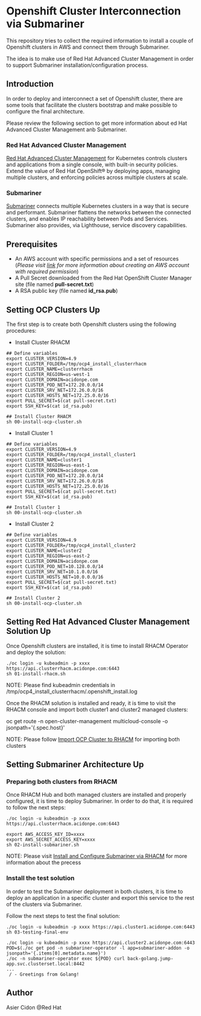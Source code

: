# Openshift Cluster Interconnection via Submariner

This repository tries to collect the required information to install a couple of Openshift clusters in AWS and connect them through Submariner.

The idea is to make use of Red Hat Advanced Cluster Management in order to support Submariner installation/configuration process.

## Introduction

In order to deploy and interconnect a set of Openshift cluster, there are some tools that facilitate the clusters bootstrap and make possible to configure the final architecture.

Please review the following section to get more information about ed Hat Advanced Cluster Management anb Submariner.

### Red Hat Advanced Cluster Management

[Red Hat Advanced Cluster Management](https://www.redhat.com/en/technologies/management/advanced-cluster-management) for Kubernetes controls clusters and applications from a single console, with built-in security policies. Extend the value of Red Hat OpenShift® by deploying apps, managing multiple clusters, and enforcing policies across multiple clusters at scale. 

### Submariner

[Submariner](https://submariner.io/) connects multiple Kubernetes clusters in a way that is secure and performant. Submariner flattens the networks between the connected clusters, and enables IP reachability between Pods and Services. Submariner also provides, via Lighthouse, service discovery capabilities.

## Prerequisites

- An AWS account with specific permissions and a set of resources (*Please visit [link](https://docs.openshift.com/container-platform/4.9/installing/installing_aws/installing-aws-account.html#installing-aws-account) for more information about creating an AWS account with required permission*)
- A Pull Secret downloaded from the Red Hat OpenShift Cluster Manager site (file named **pull-secret.txt**)
- A RSA public key (file named **id_rsa.pub**)

## Setting OCP Clusters Up

The first step is to create both Openshift clusters using the following procedures:

- Install Cluster RHACM

```$bash
## Define variables
export CLUSTER_VERSION=4.9
export CLUSTER_FOLDER=/tmp/ocp4_install_clusterrhacm
export CLUSTER_NAME=clusterrhacm
export CLUSTER_REGION=us-west-1
export CLUSTER_DOMAIN=acidonpe.com
export CLUSTER_POD_NET=172.20.0.0/14
export CLUSTER_SRV_NET=172.26.0.0/16
export CLUSTER_HOSTS_NET=172.25.0.0/16
export PULL_SECRET=$(cat pull-secret.txt)
export SSH_KEY=$(cat id_rsa.pub)

## Install Cluster RHACM
sh 00-install-ocp-cluster.sh
```

- Install Cluster 1

```$bash
## Define variables
export CLUSTER_VERSION=4.9
export CLUSTER_FOLDER=/tmp/ocp4_install_cluster1
export CLUSTER_NAME=cluster1
export CLUSTER_REGION=us-east-1
export CLUSTER_DOMAIN=acidonpe.com
export CLUSTER_POD_NET=172.20.0.0/14
export CLUSTER_SRV_NET=172.26.0.0/16
export CLUSTER_HOSTS_NET=172.25.0.0/16
export PULL_SECRET=$(cat pull-secret.txt)
export SSH_KEY=$(cat id_rsa.pub)

## Install Cluster 1
sh 00-install-ocp-cluster.sh
```

- Install Cluster 2

```$bash
## Define variables
export CLUSTER_VERSION=4.9
export CLUSTER_FOLDER=/tmp/ocp4_install_cluster2
export CLUSTER_NAME=cluster2
export CLUSTER_REGION=us-east-2
export CLUSTER_DOMAIN=acidonpe.com
export CLUSTER_POD_NET=10.128.0.0/14
export CLUSTER_SRV_NET=10.1.0.0/16
export CLUSTER_HOSTS_NET=10.0.0.0/16
export PULL_SECRET=$(cat pull-secret.txt)
export SSH_KEY=$(cat id_rsa.pub)

## Install Cluster 2
sh 00-install-ocp-cluster.sh
```

## Setting Red Hat Advanced Cluster Management Solution Up

Once Openshift clusters are installed, it is time to install RHACM Operator and deploy the solution:

```$bash
./oc login -u kubeadmin -p xxxx https://api.clusterrhacm.acidonpe.com:6443
sh 01-install-rhacm.sh
```

NOTE: Please find kubeadmin credentials in /tmp/ocp4_install_clusterrhacm/.openshift_install.log

Once the RHACM solution is installed and ready, it is time to visit the RHACM console and import both cluster1 and cluster2 managed clusters:

oc get route -n open-cluster-management multicloud-console -o jsonpath='{.spec.host}'

NOTE: Please follow [Import OCP Cluster to RHACM](https://access.redhat.com/documentation/en-us/red_hat_advanced_cluster_management_for_kubernetes/2.4/html/clusters/managing-your-clusters#importing-an-existing-cluster-with-the-console) for importing both clusters

## Setting Submariner Architecture Up

### Preparing both clusters from RHACM

Once RHACM Hub and both managed clusters are installed and properly configured, it is time to deploy Submariner. In order to do that, it is required to follow the next steps:

```$bash
./oc login -u kubeadmin -p xxxx https://api.clusterrhacm.acidonpe.com:6443

export AWS_ACCESS_KEY_ID=xxxx
export AWS_SECRET_ACCESS_KEY=xxxx
sh 02-install-submariner.sh
```

NOTE: Please visit [Install and Configure Submariner via RHACM](https://access.redhat.com/documentation/en-us/red_hat_advanced_cluster_management_for_kubernetes/2.4/html/services/services-overview#deploying-submariner-mcaddon-api) for more information about the precess

### Install the test solution

In order to test the Submariner deployment in both clusters, it is time to deploy an application in a specific cluster and export this service to the rest of the clusters via Submariner.

Follow the next steps to test the final solution:

```$bash
./oc login -u kubeadmin -p xxxx https://api.cluster1.acidonpe.com:6443
sh 03-testing-final-env

./oc login -u kubeadmin -p xxxx https://api.cluster2.acidonpe.com:6443
POD=$(./oc get pod -n submariner-operator -l app=submariner-addon -o jsonpath='{.items[0].metadata.name}')
./oc -n submariner-operator exec ${POD} curl back-golang.jump-app.svc.clusterset.local:8442
...
 / - Greetings from Golang!
```

## Author

Asier Cidon @Red Hat
